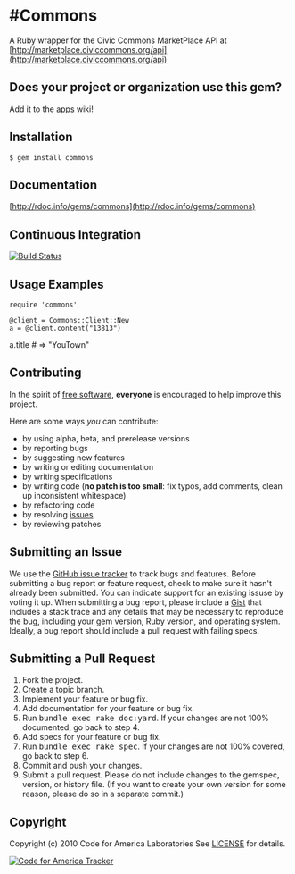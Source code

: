 #Commons
=======
A Ruby wrapper for the Civic Commons MarketPlace API at [http://marketplace.civiccommons.org/api](http://marketplace.civiccommons.org/api)

Does your project or organization use this gem?
------------------------------------------
Add it to the [apps](http://github.com/codeforamerica/commons/wiki/apps) wiki!

Installation
------------
    $ gem install commons

Documentation
-------------
[http://rdoc.info/gems/commons](http://rdoc.info/gems/commons)

Continuous Integration
----------------------
[![Build Status](https://secure.travis-ci.org/codeforamerica/commons.png)](http://travis-ci.org/codeforamerica/commons)

Usage Examples
--------------
    require 'commons'

	@client = Commons::Client::New
	a = @client.content("13813")
  a.title # => "YouTown"

Contributing
------------
In the spirit of [free software](http://www.fsf.org/licensing/essays/free-sw.html), **everyone** is encouraged to help improve this project.

Here are some ways *you* can contribute:

* by using alpha, beta, and prerelease versions
* by reporting bugs
* by suggesting new features
* by writing or editing documentation
* by writing specifications
* by writing code (**no patch is too small**: fix typos, add comments, clean up inconsistent whitespace)
* by refactoring code
* by resolving [issues](http://github.com/codeforamerica/commons/issues)
* by reviewing patches

Submitting an Issue
-------------------
We use the [GitHub issue tracker](http://github.com/codeforamerica/commons/issues) to track bugs and
features. Before submitting a bug report or feature request, check to make sure it hasn't already
been submitted. You can indicate support for an existing issuse by voting it up. When submitting a
bug report, please include a [Gist](http://gist.github.com/) that includes a stack trace and any
details that may be necessary to reproduce the bug, including your gem version, Ruby version, and
operating system. Ideally, a bug report should include a pull request with failing specs.

Submitting a Pull Request
-------------------------
1. Fork the project.
2. Create a topic branch.
3. Implement your feature or bug fix.
4. Add documentation for your feature or bug fix.
5. Run <tt>bundle exec rake doc:yard</tt>. If your changes are not 100% documented, go back to step 4.
6. Add specs for your feature or bug fix.
7. Run <tt>bundle exec rake spec</tt>. If your changes are not 100% covered, go back to step 6.
8. Commit and push your changes.
9. Submit a pull request. Please do not include changes to the gemspec, version, or history file. (If you want to create your own version for some reason, please do so in a separate commit.)

Copyright
---------
Copyright (c) 2010 Code for America Laboratories
See [LICENSE](https://github.com/cfalabs/commons/blob/master/LICENSE.md) for details.

[![Code for America Tracker](http://stats.codeforamerica.org/codeforamerica/commons.png)](http://stats.codeforamerica.org/projects/commons)

